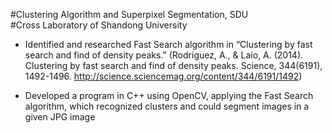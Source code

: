 #Clustering Algorithm and Superpixel Segmentation, SDU                                                         
#Cross Laboratory of Shandong University

* Identified and researched Fast Search algorithm in “Clustering by fast search and find of density peaks.” 
 (Rodriguez, A., & Laio, A. (2014). Clustering by fast search and find of density peaks. Science, 344(6191), 1492-1496.  http://science.sciencemag.org/content/344/6191/1492)

* Developed a program in C++ using OpenCV, applying the Fast Search algorithm, which recognized clusters and could segment images in a given JPG image 
 
